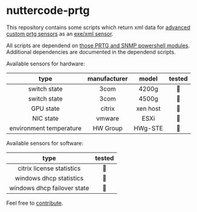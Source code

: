# nuttercode-prtg

This repository contains some scripts which return xml data for [advanced custom prtg sensors](https://www.paessler.com/manuals/prtg/exe_script_advanced_sensor) as an [exe/xml sensor](https://www.paessler.com/manuals/prtg/custom_sensors#exe_script).

All scripts are dependend on [those PRTG and SNMP powershell modules](https://github.com/johanneslatzel/powershellmodules). Additional dependencies are documented in the dependend scripts.

Available sensors for hardware:

| type | manufacturer | model | tested |
| :-: | :-: | :-: | :-: |
| switch state | 3com | 4200g | 🔴 |
| switch state | 3com | 4500g | 🔴 |
| GPU state | citrix | xen host | 🔴 |
| NIC state | vmware | ESXi | 🔴 |
| environment temperature | HW Group | HWg-STE | 🔴 |

Available sensors for software:

| type | tested |
| :-: | :-: |
| citrix license statistics | 🔴 |
| windows dhcp statistics | 🔴 |
| windows dhcp failover state | 🔴 |

Feel free to [contribute](https://github.com/johanneslatzel/nuttercode-prtg/blob/master/CONTRIBUTING.md).
